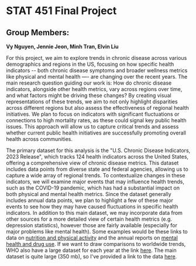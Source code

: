 # STAT 451 Final Project

## Group Members:

**Vy Nguyen, Jennie Jeon, Minh Tran, Elvin Liu**


For this project, we aim to explore trends in chronic disease across various demographics and regions in the US, focusing on how specific health indicators -- both chronic disease symptoms and broader wellness metrics like physical and mental health —- are changing over the recent years. The main research question guiding our work is: How do chronic disease indicators, alongside other health metrics, vary across regions over time, and what factors might be driving these changes? By creating visual representations of these trends, we aim to not only highlight disparities across different regions but also assess the effectiveness of regional health initiatives. We plan to focus on indicators with significant fluctuations or connections to high mortality rates, as these could signal key public health issues. This approach will allow us to capture critical trends and assess whether current public health initiatives are successfully promoting overall health across communities.

The primary dataset for this analysis is the "U.S. Chronic Disease Indicators, 2023 Release", which tracks 124 health indicators across the United States, offering a comprehensive view of chronic disease metrics. This dataset includes data points from diverse state and federal agencies, allowing us to capture a wide array of regional trends. To contextualize changes in these indicators, we will examine major events that may influence health trends, such as the COVID-19 pandemic, which has had a substantial impact on both physical and mental health metrics. Since the dataset generally includes annual data points, we plan to highlight a few of these major events to see how they may have caused fluctuations in specific health indicators. In addition to this main dataset, we may incorporate data from other sources for a more detailed view of certain health metrics (e.g. depression statistics), however those are fairly available (especially for major problems like mental health). Some examples would be these links to data on [nutrition and physical activity](https://catalog.data.gov/dataset/nutrition-physical-activity-and-obesity-behavioral-risk-factor-surveillance-system) and the annual reports on [mental health and drug use](https://www.samhsa.gov/data/data-we-collect/nsduh-national-survey-drug-use-and-health). If we want to draw comparisons to worldwide trends, WHO also have a large dataset for each year at the link [here](https://data.who.int/). The main dataset is quite large (350 mb), so I've provided a link to the data [here](https://catalog.data.gov/dataset/u-s-chronic-disease-indicators-cdi).

